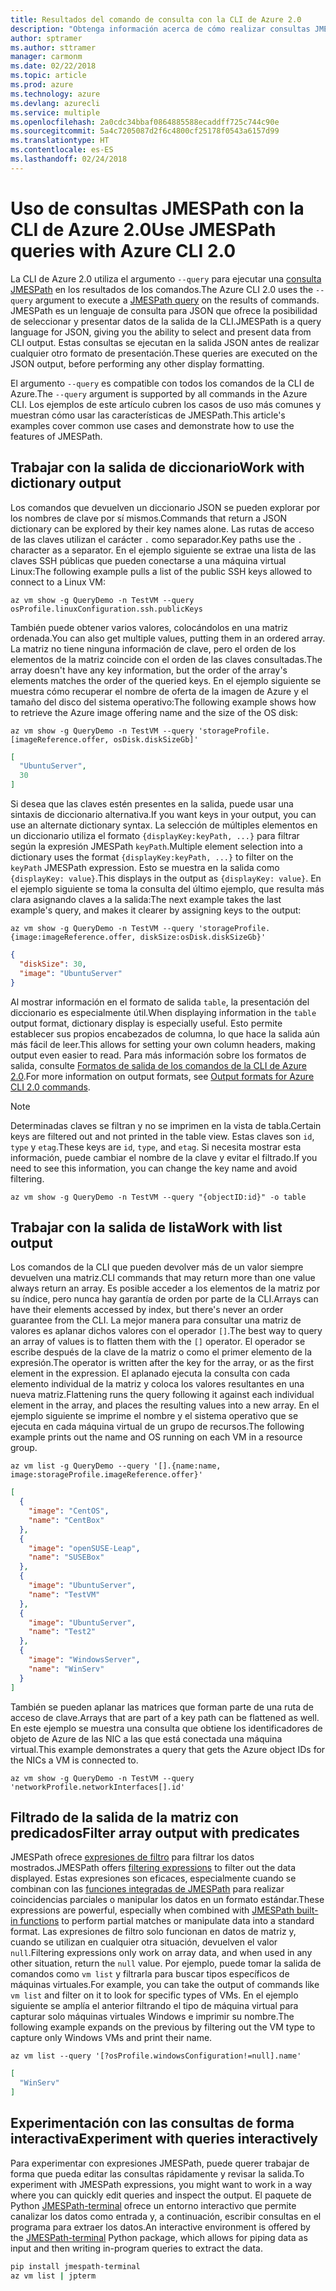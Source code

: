 ```yaml
---
title: Resultados del comando de consulta con la CLI de Azure 2.0
description: "Obtenga información acerca de cómo realizar consultas JMESPath con la salida de los comandos de la CLI de Azure 2.0."
author: sptramer
ms.author: sttramer
manager: carmonm
ms.date: 02/22/2018
ms.topic: article
ms.prod: azure
ms.technology: azure
ms.devlang: azurecli
ms.service: multiple
ms.openlocfilehash: 2a0cdc34bbaf0864885588ecaddff725c744c90e
ms.sourcegitcommit: 5a4c7205087d2f6c4800cf25178f0543a6157d99
ms.translationtype: HT
ms.contentlocale: es-ES
ms.lasthandoff: 02/24/2018
---
```

# <a name="use-jmespath-queries-with-azure-cli-20"></a><span data-ttu-id="b1b42-103">Uso de consultas JMESPath con la CLI de Azure 2.0</span><span class="sxs-lookup"><span data-stu-id="b1b42-103">Use JMESPath queries with Azure CLI 2.0</span></span>

<span data-ttu-id="b1b42-104">La CLI de Azure 2.0 utiliza el argumento `--query` para ejecutar una [consulta JMESPath](http://jmespath.org) en los resultados de los comandos.</span><span class="sxs-lookup"><span data-stu-id="b1b42-104">The Azure CLI 2.0 uses the `--query` argument to execute a [JMESPath query](http://jmespath.org) on the results of commands.</span></span> <span data-ttu-id="b1b42-105">JMESPath es un lenguaje de consulta para JSON que ofrece la posibilidad de seleccionar y presentar datos de la salida de la CLI.</span><span class="sxs-lookup"><span data-stu-id="b1b42-105">JMESPath is a query language for JSON, giving you the ability to select and present data from CLI output.</span></span> <span data-ttu-id="b1b42-106">Estas consultas se ejecutan en la salida JSON antes de realizar cualquier otro formato de presentación.</span><span class="sxs-lookup"><span data-stu-id="b1b42-106">These queries are executed on the JSON output, before performing any other display formatting.</span></span>

<span data-ttu-id="b1b42-107">El argumento `--query` es compatible con todos los comandos de la CLI de Azure.</span><span class="sxs-lookup"><span data-stu-id="b1b42-107">The `--query` argument is supported by all commands in the Azure CLI.</span></span> <span data-ttu-id="b1b42-108">Los ejemplos de este artículo cubren los casos de uso más comunes y muestran cómo usar las características de JMESPath.</span><span class="sxs-lookup"><span data-stu-id="b1b42-108">This article's examples cover common use cases and demonstrate how to use the features of JMESPath.</span></span>

## <a name="work-with-dictionary-output"></a><span data-ttu-id="b1b42-109">Trabajar con la salida de diccionario</span><span class="sxs-lookup"><span data-stu-id="b1b42-109">Work with dictionary output</span></span>

<span data-ttu-id="b1b42-110">Los comandos que devuelven un diccionario JSON se pueden explorar por los nombres de clave por sí mismos.</span><span class="sxs-lookup"><span data-stu-id="b1b42-110">Commands that return a JSON dictionary can be explored by their key names alone.</span></span> <span data-ttu-id="b1b42-111">Las rutas de acceso de las claves utilizan el carácter `.` como separador.</span><span class="sxs-lookup"><span data-stu-id="b1b42-111">Key paths use the `.` character as a separator.</span></span> <span data-ttu-id="b1b42-112">En el ejemplo siguiente se extrae una lista de las claves SSH públicas que pueden conectarse a una máquina virtual Linux:</span><span class="sxs-lookup"><span data-stu-id="b1b42-112">The following example pulls a list of the public SSH keys allowed to connect to a Linux VM:</span></span>

```azurecli
az vm show -g QueryDemo -n TestVM --query osProfile.linuxConfiguration.ssh.publicKeys
```

<span data-ttu-id="b1b42-113">También puede obtener varios valores, colocándolos en una matriz ordenada.</span><span class="sxs-lookup"><span data-stu-id="b1b42-113">You can also get multiple values, putting them in an ordered array.</span></span> <span data-ttu-id="b1b42-114">La matriz no tiene ninguna información de clave, pero el orden de los elementos de la matriz coincide con el orden de las claves consultadas.</span><span class="sxs-lookup"><span data-stu-id="b1b42-114">The array doesn't have any key information, but the order of the array's elements matches the order of the queried keys.</span></span> <span data-ttu-id="b1b42-115">En el ejemplo siguiente se muestra cómo recuperar el nombre de oferta de la imagen de Azure y el tamaño del disco del sistema operativo:</span><span class="sxs-lookup"><span data-stu-id="b1b42-115">The following example shows how to retrieve the Azure image offering name and the size of the OS disk:</span></span>

```azurecli
az vm show -g QueryDemo -n TestVM --query 'storageProfile.[imageReference.offer, osDisk.diskSizeGb]'
```

```json
[
  "UbuntuServer",
  30
]
```

<span data-ttu-id="b1b42-116">Si desea que las claves estén presentes en la salida, puede usar una sintaxis de diccionario alternativa.</span><span class="sxs-lookup"><span data-stu-id="b1b42-116">If you want keys in your output, you can use an alternate dictionary syntax.</span></span> <span data-ttu-id="b1b42-117">La selección de múltiples elementos en un diccionario utiliza el formato `{displayKey:keyPath, ...}` para filtrar según la expresión JMESPath `keyPath`.</span><span class="sxs-lookup"><span data-stu-id="b1b42-117">Multiple element selection into a dictionary uses the format `{displayKey:keyPath, ...}` to filter on the `keyPath` JMESPath expression.</span></span> <span data-ttu-id="b1b42-118">Esto se muestra en la salida como `{displayKey: value}`.</span><span class="sxs-lookup"><span data-stu-id="b1b42-118">This displays in the output as `{displayKey: value}`.</span></span> <span data-ttu-id="b1b42-119">En el ejemplo siguiente se toma la consulta del último ejemplo, que resulta más clara asignando claves a la salida:</span><span class="sxs-lookup"><span data-stu-id="b1b42-119">The next example takes the last example's query, and makes it clearer by assigning keys to the output:</span></span>

```azurecli
az vm show -g QueryDemo -n TestVM --query 'storageProfile.{image:imageReference.offer, diskSize:osDisk.diskSizeGb}'
```

```json
{
  "diskSize": 30,
  "image": "UbuntuServer"
}
```

<span data-ttu-id="b1b42-120">Al mostrar información en el formato de salida `table`, la presentación del diccionario es especialmente útil.</span><span class="sxs-lookup"><span data-stu-id="b1b42-120">When displaying information in the `table` output format, dictionary display is especially useful.</span></span> <span data-ttu-id="b1b42-121">Esto permite establecer sus propios encabezados de columna, lo que hace la salida aún más fácil de leer.</span><span class="sxs-lookup"><span data-stu-id="b1b42-121">This allows for setting your own column headers, making output even easier to read.</span></span> <span data-ttu-id="b1b42-122">Para más información sobre los formatos de salida, consulte [Formatos de salida de los comandos de la CLI de Azure 2.0](/cli/azure/format-output-azure-cli).</span><span class="sxs-lookup"><span data-stu-id="b1b42-122">For more information on output formats, see [Output formats for Azure CLI 2.0 commands](/cli/azure/format-output-azure-cli).</span></span>

> [!NOTE]
> <span data-ttu-id="b1b42-123">Determinadas claves se filtran y no se imprimen en la vista de tabla.</span><span class="sxs-lookup"><span data-stu-id="b1b42-123">Certain keys are filtered out and not printed in the table view.</span></span> <span data-ttu-id="b1b42-124">Estas claves son `id`, `type` y `etag`.</span><span class="sxs-lookup"><span data-stu-id="b1b42-124">These keys are `id`, `type`, and `etag`.</span></span> <span data-ttu-id="b1b42-125">Si necesita mostrar esta información, puede cambiar el nombre de la clave y evitar el filtrado.</span><span class="sxs-lookup"><span data-stu-id="b1b42-125">If you need to see this information, you can change the key name and avoid filtering.</span></span>
>
> ```azurecli
> az vm show -g QueryDemo -n TestVM --query "{objectID:id}" -o table
> ```

## <a name="work-with-list-output"></a><span data-ttu-id="b1b42-126">Trabajar con la salida de lista</span><span class="sxs-lookup"><span data-stu-id="b1b42-126">Work with list output</span></span>

<span data-ttu-id="b1b42-127">Los comandos de la CLI que pueden devolver más de un valor siempre devuelven una matriz.</span><span class="sxs-lookup"><span data-stu-id="b1b42-127">CLI commands that may return more than one value always return an array.</span></span> <span data-ttu-id="b1b42-128">Es posible acceder a los elementos de la matriz por su índice, pero nunca hay garantía de orden por parte de la CLI.</span><span class="sxs-lookup"><span data-stu-id="b1b42-128">Arrays can have their elements accessed by index, but there's never an order guarantee from the CLI.</span></span> <span data-ttu-id="b1b42-129">La mejor manera para consultar una matriz de valores es aplanar dichos valores con el operador `[]`.</span><span class="sxs-lookup"><span data-stu-id="b1b42-129">The best way to query an array of values is to flatten them with the `[]` operator.</span></span> <span data-ttu-id="b1b42-130">El operador se escribe después de la clave de la matriz o como el primer elemento de la expresión.</span><span class="sxs-lookup"><span data-stu-id="b1b42-130">The operator is written after the key for the array, or as the first element in the expression.</span></span> <span data-ttu-id="b1b42-131">El aplanado ejecuta la consulta con cada elemento individual de la matriz y coloca los valores resultantes en una nueva matriz.</span><span class="sxs-lookup"><span data-stu-id="b1b42-131">Flattening runs the query following it against each individual element in the array, and places the resulting values into a new array.</span></span> <span data-ttu-id="b1b42-132">En el ejemplo siguiente se imprime el nombre y el sistema operativo que se ejecuta en cada máquina virtual de un grupo de recursos.</span><span class="sxs-lookup"><span data-stu-id="b1b42-132">The following example prints out the name and OS running on each VM in a resource group.</span></span> 

```azurecli
az vm list -g QueryDemo --query '[].{name:name, image:storageProfile.imageReference.offer}'
```

```json
[
  {
    "image": "CentOS",
    "name": "CentBox"
  },
  {
    "image": "openSUSE-Leap",
    "name": "SUSEBox"
  },
  {
    "image": "UbuntuServer",
    "name": "TestVM"
  },
  {
    "image": "UbuntuServer",
    "name": "Test2"
  },
  {
    "image": "WindowsServer",
    "name": "WinServ"
  }
]
```

<span data-ttu-id="b1b42-133">También se pueden aplanar las matrices que forman parte de una ruta de acceso de clave.</span><span class="sxs-lookup"><span data-stu-id="b1b42-133">Arrays that are part of a key path can be flattened as well.</span></span> <span data-ttu-id="b1b42-134">En este ejemplo se muestra una consulta que obtiene los identificadores de objeto de Azure de las NIC a las que está conectada una máquina virtual.</span><span class="sxs-lookup"><span data-stu-id="b1b42-134">This example demonstrates a query that gets the Azure object IDs for the NICs a VM is connected to.</span></span>

```azurecli
az vm show -g QueryDemo -n TestVM --query 'networkProfile.networkInterfaces[].id'
```

## <a name="filter-array-output-with-predicates"></a><span data-ttu-id="b1b42-135">Filtrado de la salida de la matriz con predicados</span><span class="sxs-lookup"><span data-stu-id="b1b42-135">Filter array output with predicates</span></span>

<span data-ttu-id="b1b42-136">JMESPath ofrece [expresiones de filtro](http://jmespath.org/specification.html#filterexpressions) para filtrar los datos mostrados.</span><span class="sxs-lookup"><span data-stu-id="b1b42-136">JMESPath offers [filtering expressions](http://jmespath.org/specification.html#filterexpressions) to filter out the data displayed.</span></span> <span data-ttu-id="b1b42-137">Estas expresiones son eficaces, especialmente cuando se combinan con las [funciones integradas de JMESPath](http://jmespath.org/specification.html#built-in-functions) para realizar coincidencias parciales o manipular los datos en un formato estándar.</span><span class="sxs-lookup"><span data-stu-id="b1b42-137">These expressions are powerful, especially when combined with [JMESPath built-in functions](http://jmespath.org/specification.html#built-in-functions) to perform partial matches or manipulate data into a standard format.</span></span> <span data-ttu-id="b1b42-138">Las expresiones de filtro solo funcionan en datos de matriz y, cuando se utilizan en cualquier otra situación, devuelven el valor `null`.</span><span class="sxs-lookup"><span data-stu-id="b1b42-138">Filtering expressions only work on array data, and when used in any other situation, return the `null` value.</span></span> <span data-ttu-id="b1b42-139">Por ejemplo, puede tomar la salida de comandos como `vm list` y filtrarla para buscar tipos específicos de máquinas virtuales.</span><span class="sxs-lookup"><span data-stu-id="b1b42-139">For example, you can take the output of commands like `vm list` and filter on it to look for specific types of VMs.</span></span> <span data-ttu-id="b1b42-140">En el ejemplo siguiente se amplía el anterior filtrando el tipo de máquina virtual para capturar solo máquinas virtuales Windows e imprimir su nombre.</span><span class="sxs-lookup"><span data-stu-id="b1b42-140">The following example expands on the previous by filtering out the VM type to capture only Windows VMs and print their name.</span></span>

```azurecli
az vm list --query '[?osProfile.windowsConfiguration!=null].name'
```

```json
[
  "WinServ"
]
```

## <a name="experiment-with-queries-interactively"></a><span data-ttu-id="b1b42-141">Experimentación con las consultas de forma interactiva</span><span class="sxs-lookup"><span data-stu-id="b1b42-141">Experiment with queries interactively</span></span>

<span data-ttu-id="b1b42-142">Para experimentar con expresiones JMESPath, puede querer trabajar de forma que pueda editar las consultas rápidamente y revisar la salida.</span><span class="sxs-lookup"><span data-stu-id="b1b42-142">To experiment with JMESPath expressions, you might want to work in a way where you can quickly edit queries and inspect the output.</span></span> <span data-ttu-id="b1b42-143">El paquete de Python [JMESPath-terminal](https://github.com/jmespath/jmespath.terminal) ofrece un entorno interactivo que permite canalizar los datos como entrada y, a continuación, escribir consultas en el programa para extraer los datos.</span><span class="sxs-lookup"><span data-stu-id="b1b42-143">An interactive environment is offered by the [JMESPath-terminal](https://github.com/jmespath/jmespath.terminal) Python package, which allows for piping data as input and then writing in-program queries to extract the data.</span></span>

```bash
pip install jmespath-terminal
az vm list | jpterm
```
